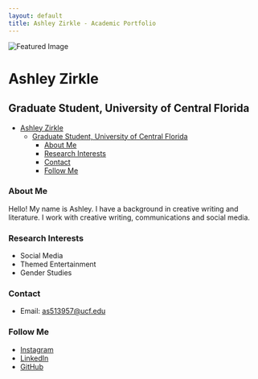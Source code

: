```yaml
---
layout: default
title: Ashley Zirkle - Academic Portfolio
---
```


![Featured Image](/assets/featured-image.jpg.jpg)

# Ashley Zirkle
## Graduate Student, University of Central Florida
- [Ashley Zirkle](#ashley-zirkle)
  - [Graduate Student, University of Central Florida](#graduate-student-university-of-central-florida)
    - [About Me](#about-me)
    - [Research Interests](#research-interests)
    - [Contact](#contact)
    - [Follow Me](#follow-me)


### About Me
Hello! My name is Ashley. I have a background in creative writing and literature. I work with creative writing, communications and social media.

### Research Interests
- Social Media
- Themed Entertainment
- Gender Studies

### Contact

- Email: as513957@ucf.edu

### Follow Me

- [Instagram](https://instagram.com/_ashleyz_)
- [LinkedIn](https://linkedin.com/in/ashleyzirkle)
- [GitHub](https://github.com/zirklea)